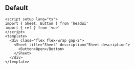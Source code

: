 ## Default

```vue demo
<script setup lang="ts">
import { Sheet, Button } from 'headui'
import { ref } from 'vue'
</script>
<template>
  <div class="flex flex-wrap gap-2">
    <Sheet title="Sheet" description="Sheet description">
      <Button>Open</Button>
    </Sheet>
  </div>
</template>
```

<!-- @doc: ../../src/components/Sheet.vue -->
